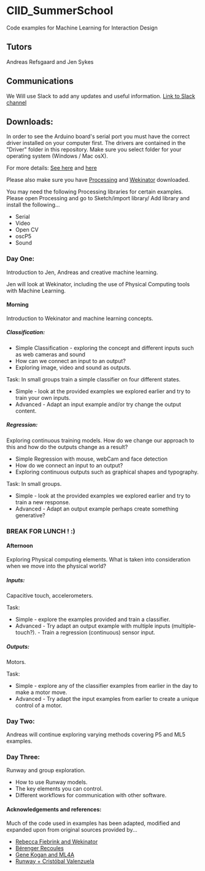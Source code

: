 # CIID_SummerSchool
Code examples for Machine Learning for Interaction Design 


## Tutors
Andreas Refsgaard and Jen Sykes

## Communications
We Will use Slack to add any updates and useful information.
[Link to Slack channel](https://join.slack.com/t/ciid19mlsummer/shared_invite/enQtNjgyOTY2NzQwNDM1LThkMDVmMjAyZTczZDZiZDhmMWJhOGUyMTRiMjdlMDdlYmMyMTlkMmJlNTc1Y2JlYjI5MTZiNjI3NjNlN2U0OTY)

## Downloads:
In order to see the Arduino board's serial port you must have the correct driver installed on your computer first. The drivers are contained in the "Driver" folder in this repository. Make sure you select folder for your operating system (Windows / Mac osX). 

For more details: 
[See here](https://learn.adafruit.com/adafruit-metro-mini/arduino-ide-usage) and [here](https://www.silabs.com/community/interface/knowledge-base.entry.html/2017/01/10/legacy_os_softwarea-bgvU)

Please also make sure you have [Processing](https://processing.org/download/) and [Wekinator](http://www.wekinator.org/downloads/) downloaded. 

You may need the following Processing libraries for certain examples. Please open Processing and go to Sketch/import library/ Add library and install the  following...
* Serial
* Video
* Open CV
* oscP5
* Sound

### Day One: 
Introduction to Jen, Andreas and creative machine learning.

Jen will look at Wekinator, including the use of Physical Computing tools with Machine Learning. 

#### Morning
Introduction to Wekinator and machine learning concepts. 

##### Classification:
* Simple Classification - exploring the concept and different inputs such as web cameras and sound 
* How can we connect an input to an output? 
* Exploring image, video and sound as outputs. 

Task: In small groups train a simple classifier on four different states. 
* Simple - look at the provided examples we explored earlier and try to train your own inputs.  
* Advanced - Adapt an input example and/or try change the output content. 

##### Regression:
Exploring continuous training models. 
How do we change our approach to this and how do the outputs change  as a result?

* Simple Regression with mouse, webCam and face detection
* How do we connect an input to an output? 
* Exploring continuous outputs such as graphical shapes and typography. 

Task: In small groups. 

* Simple - look at the provided examples we explored earlier and try to train a new response.  
* Advanced - Adapt an output example perhaps create something generative?  

### BREAK FOR LUNCH ! :)

#### Afternoon

Exploring Physical computing elements. What is taken into consideration when we move into the physical world? 

##### Inputs:
Capacitive touch, accelerometers. 

Task: 
* Simple - explore the examples provided and train a classifier. 
* Advanced - Try adapt an output example with multiple inputs (multiple- touch?). 
           - Train a regression (continuous) sensor input. 

##### Outputs:
Motors. 

Task: 
* Simple - explore any of the classifier examples from earlier in the day to make a motor move.  
* Advanced - Try adapt the input examples from earlier to create a unique control of a motor. 


### Day Two:

Andreas will continue exploring varying methods covering P5 and ML5 examples. 


### Day Three:
Runway and group exploration. 

* How to use Runway models.
* The key elements you can control.
* Different workflows for communication with other software. 



#### Acknowledgements and references:
Much of the code used in examples has been adapted, modified and expanded upon from original sources provided by...
* [Rebecca Fiebrink and Wekinator](http://www.wekinator.org/examples/)
* [Bérenger Recoules](https://github.com/b2renger/workshop_ml_PCD2019)
* [Gene Kogan and ML4A](https://ml4a.github.io/demos/) 
* [Runway + Cristóbal Valenzuela](https://runwayapp.ai/)
